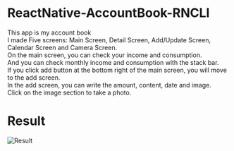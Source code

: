 # ReactNative-AccountBook-RNCLI

This app is my account book<br/>
I made Five screens: Main Screen, Detail Screen, Add/Update Screen, Calendar Screen and Camera Screen.<br/>
On the main screen, you can check your income and consumption.<br/>
And you can check monthly income and consumption with the stack bar.<br/>
If you click add button at the bottom right of the main screen, you will move to the add screen.<br/>
In the add screen, you can write the amount, content, date and image.<br/>
Click on the image section to take a photo.<br/>

# Result

![Result](https://github.com/Yuhyeon0516/ReactNative-AccountBook-RNCLI/assets/120432007/cba6b1be-1d47-473d-9304-d615158e43e4)




